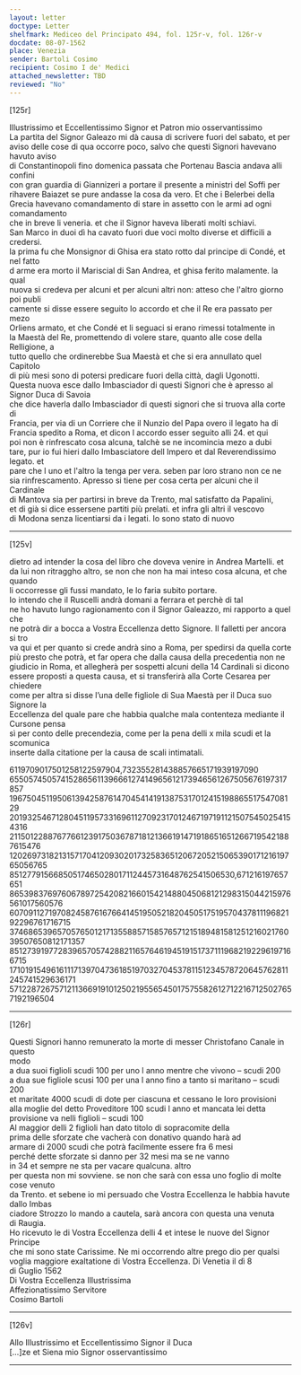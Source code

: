 ```yaml
---
layout: letter
doctype: Letter
shelfmark: Mediceo del Principato 494, fol. 125r-v, fol. 126r-v
docdate: 08-07-1562
place: Venezia
sender: Bartoli Cosimo
recipient: Cosimo I de' Medici
attached_newsletter: TBD
reviewed: "No"
---
```


[125r]  
  
  
Illustrissimo et Eccellentissimo Signor et Patron mio osservantissimo  
La partita del Signor Galeazo mi dà causa di scrivere fuori del sabato, et per  
aviso delle cose di qua occorre poco, salvo che questi Signori havevano havuto aviso  
di Constantinopoli fino domenica passata che Portenau Bascia andava alli confini  
con gran guardia di Giannizeri a portare il presente a ministri del Soffi per  
rihavere Baiazet se pure andasse la cosa da vero. Et che i Belerbei della   
Grecia havevano comandamento di stare in assetto con le armi ad ogni comandamento  
che in breve li veneria. et che il Signor haveva liberati molti schiavi.  
San Marco in duoi dì ha cavato fuori due voci molto diverse et difficili a credersi.  
la prima fu che Monsignor di Ghisa era stato rotto dal principe di Condé, et nel fatto  
d arme era morto il Mariscial di San Andrea, et ghisa ferito malamente. la qual  
nuova si credeva per alcuni et per alcuni altri non: atteso che l'altro giorno poi publi  
camente si disse essere seguito lo accordo et che il Re era passato per mezo  
Orliens armato, et che Condé et li seguaci si erano rimessi totalmente in  
la Maestà del Re, promettendo di volere stare, quanto alle cose della Relligione, a  
tutto quello che ordinerebbe Sua Maestà et che si era annullato quel Capitolo  
di più mesi sono di potersi predicare fuori della città, dagli Ugonotti.  
Questa nuova esce dallo Imbasciador di questi Signori che è apresso al Signor Duca di Savoia  
che dice haverla dallo Imbasciador di questi signori che si truova alla corte di  
Francia, per via di un Corriere che il Nunzio del Papa overo il legato ha di  
Francia spedito a Roma, et dicon l accordo esser seguito alli 24. et qui  
poi non è rinfrescato cosa alcuna, talchè se ne incomincia mezo a dubi  
tare, pur io fui hieri dallo Imbasciatore dell Impero et dal Reverendissimo legato. et  
pare che l uno et l'altro la tenga per vera. seben par loro strano non ce ne  
sia rinfrescamento. Apresso si tiene per cosa certa per alcuni che il Cardinale  
di Mantova sia per partirsi in breve da Trento, mal satisfatto da Papalini,  
et di già si dice essersene partiti più prelati. et infra gli altri il vescovo  
di Modona senza licentiarsi da i legati. Io sono stato di nuovo  
  
---  

[125v]  
  
  
dietro ad intender la cosa del libro che doveva venire in Andrea Martelli. et  
da lui non ritraggho altro, se non che non ha mai inteso cosa alcuna, et che quando  
li occorresse gli fussi mandato, le lo faria subito portare.  
Io intendo che il Ruscelli andrà domani a ferrara et perchè di tal   
ne ho havuto lungo ragionamento con il Signor Galeazzo, mi rapporto a quel che  
ne potrà dir a bocca a Vostra Eccellenza detto Signore. Il falletti per ancora si tro  
va qui et per quanto si crede andrà sino a Roma, per spedirsi da quella corte  
più presto che potrà, et far opera che dalla causa della precedentia non ne  
giudicio in Roma, et allegherà per sospetti alcuni della 14 Cardinali si dicono  
essere proposti a questa causa, et si transferirà alla Corte Cesarea per chiedere  
come per altra si disse l’una delle figliole di Sua Maestà per il Duca suo Signore la  
Eccellenza del quale pare che habbia qualche mala contenteza mediante il Cursone pensa  
sì per conto delle precendezia, come per la pena delli x mila scudi et la scomunica  
inserte dalla citatione per la causa de scali intimatali.  
  
6119709017501258122597904,732355281438857665171939197090  
65505745057415286561139666127414965612173946561267505676197317857  
19675045119506139425876147045414191387531701241519886551754708129  
20193254671280451195733169611270923170124671971911215075450254154316  
21150122887677661239175036787181213661914719186516512667195421887615476  
12026973182131571704120930201732583651206720521506539017121619765056765  
85127791566850517465028017112445731648762541506530,671216197657651  
8653983769760678972542082166015421488045068121298315044215976561017560576  
60709112719708245876167664145195052182045051751957043781119682192296761716715  
37468653965705765012171355885715857657121518948158125121602176039507650812171357  
85127391977283965705742882116576461945191517371119682192296197166715  
1710191549616111713970473618519703270453781151234578720645762811245741529636171  
57122872675712113669191012502195565450175755826127122167125027657192196504  
  
---  

[126r]  
  
  
Questi Signori hanno remunerato la morte di messer Christofano Canale in questo  
modo  
a dua suoi figlioli scudi 100 per uno l anno mentre che vivono – scudi 200  
a dua sue figliole scusi 100 per una l anno fino a tanto si maritano – scudi 200  
et maritate 4000 scudi di dote per ciascuna et cessano le loro provisioni  
alla moglie del detto Proveditore 100 scudi l anno et mancata lei detta  
provisione va nelli figlioli – scudi 100  
Al maggior delli 2 figlioli han dato titolo di sopracomite della  
prima delle sforzate che vacherà con donativo quando harà ad  
armare di 2000 scudi che potrà facilmente essere fra 6 mesi  
perché dette sforzate si danno per 32 mesi ma se ne vanno  
in 34 et sempre ne sta per vacare qualcuna. altro  
per questa non mi sovviene. se non che sarà con essa uno foglio di molte cose venuto  
da Trento. et sebene io mi persuado che Vostra Eccellenza le habbia havute dallo Imbas  
ciadore Strozzo lo mando a cautela, sarà ancora con questa una venuta  
di Raugia.  
Ho ricevuto le di Vostra Eccellenza delli 4 et intese le nuove del Signor Principe  
che mi sono state Carissime. Ne mi occorrendo altre prego dio per qualsi  
voglia maggiore exaltatione di Vostra Eccellenza. Di Venetia il dì 8  
di Guglio 1562  
Di Vostra Eccellenza Illustrissima  
Affezionatissimo Servitore  
Cosimo Bartoli  
  
---  

[126v]  
  
  
Allo Illustrissimo et Eccellentissimo Signor il Duca  
[…]ze et Siena mio Signor osservantissimo  
  
---  

